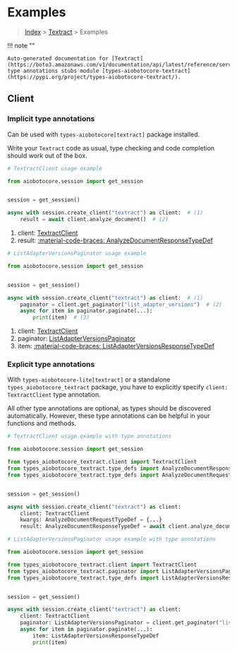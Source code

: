 # Examples

> [Index](../README.md) > [Textract](./README.md) > Examples

!!! note ""

    Auto-generated documentation for [Textract](https://boto3.amazonaws.com/v1/documentation/api/latest/reference/services/textract.html#textract)
    type annotations stubs module [types-aiobotocore-textract](https://pypi.org/project/types-aiobotocore-textract/).

## Client

### Implicit type annotations

Can be used with `types-aiobotocore[textract]` package installed.

Write your `Textract` code as usual,
type checking and code completion should work out of the box.



```python
# TextractClient usage example

from aiobotocore.session import get_session


session = get_session()

async with session.create_client("textract") as client:  # (1)
    result = await client.analyze_document()  # (2)
```

1. client: [TextractClient](./client.md)
2. result: [:material-code-braces: AnalyzeDocumentResponseTypeDef](./type_defs.md#analyzedocumentresponsetypedef) 



```python
# ListAdapterVersionsPaginator usage example

from aiobotocore.session import get_session


session = get_session()

async with session.create_client("textract") as client:  # (1)
    paginator = client.get_paginator("list_adapter_versions")  # (2)
    async for item in paginator.paginate(...):
        print(item)  # (3)
```

1. client: [TextractClient](./client.md)
2. paginator: [ListAdapterVersionsPaginator](./paginators.md#listadapterversionspaginator)
3. item: [:material-code-braces: ListAdapterVersionsResponseTypeDef](./type_defs.md#listadapterversionsresponsetypedef) 




### Explicit type annotations

With `types-aiobotocore-lite[textract]`
or a standalone `types_aiobotocore_textract` package, you have to explicitly specify
`client: TextractClient` type annotation.

All other type annotations are optional, as types should be discovered automatically.
However, these type annotations can be helpful in your functions and methods.


```python
# TextractClient usage example with type annotations

from aiobotocore.session import get_session

from types_aiobotocore_textract.client import TextractClient
from types_aiobotocore_textract.type_defs import AnalyzeDocumentResponseTypeDef
from types_aiobotocore_textract.type_defs import AnalyzeDocumentRequestTypeDef


session = get_session()

async with session.create_client("textract") as client:
    client: TextractClient
    kwargs: AnalyzeDocumentRequestTypeDef = {...}
    result: AnalyzeDocumentResponseTypeDef = await client.analyze_document(**kwargs)
```



```python
# ListAdapterVersionsPaginator usage example with type annotations

from aiobotocore.session import get_session

from types_aiobotocore_textract.client import TextractClient
from types_aiobotocore_textract.paginator import ListAdapterVersionsPaginator
from types_aiobotocore_textract.type_defs import ListAdapterVersionsResponseTypeDef


session = get_session()

async with session.create_client("textract") as client:
    client: TextractClient
    paginator: ListAdapterVersionsPaginator = client.get_paginator("list_adapter_versions")
    async for item in paginator.paginate(...):
        item: ListAdapterVersionsResponseTypeDef
        print(item)
```


